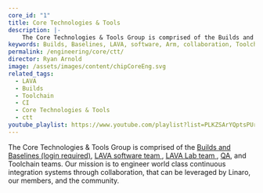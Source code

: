 ```yaml
---
core_id: "1"
title: Core Technologies & Tools
description: |-
    The Core Technologies & Tools Group is comprised of the Builds and Baselines, LAVA software team, LAVA Lab team, QA and Toolchain teams.
keywords: Builds, Baselines, LAVA, software, Arm, collaboration, Toolchain, Continuous Integration, CI
permalink: /engineering/core/ctt/
director: Ryan Arnold
image: /assets/images/content/chipCoreEng.svg
related_tags:
  - LAVA
  - Builds
  - Toolchain
  - CI
  - Core Technologies & Tools
  - ctt
youtube_playlist: https://www.youtube.com/playlist?list=PLKZSArYQptsPUr5SKVE9So5Y571DWSU4Y
---
```

The Core Technologies & Tools Group is comprised of the [Builds and Baselines (login required)](https://servicedesk.linaro.org/servicedesk/customer/portal/6), [LAVA software team ](https://wiki.linaro.org/LAVA), [LAVA Lab team ](https://wiki.linaro.org/LAVA/Team), [QA](https://wiki.linaro.org/Platform/QA), and Toolchain teams. Our mission is to engineer world class continuous integration systems through collaboration, that can be leveraged by Linaro, our members, and the community.
